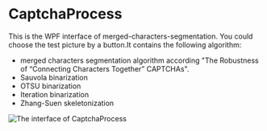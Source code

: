 # CaptchaProcess
This is the WPF interface of merged-characters-segmentation. You could choose the test picture by a button.It contains the following algorithm:
* merged characters segmentation algorithm according "The Robustness of “Connecting Characters Together” CAPTCHAs".
* Sauvola binarization
* OTSU binarization
* Iteration binarization
* Zhang-Suen skeletonization

![The interface of CaptchaProcess](http://livezingy.com/uploads/201609/CSharp/Captcha%20Process.png)


